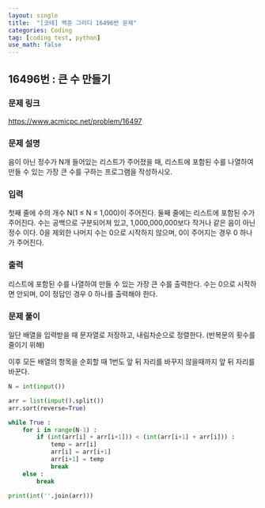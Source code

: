 ```yaml
---
layout: single
title:  "[코테] 백준 그리디 16496번 문제"
categories: Coding
tag: [coding test, python]
use_math: false
---
```


## 16496번 : 큰 수 만들기
### 문제 링크
<https://www.acmicpc.net/problem/16497>

### 문제 설명
음이 아닌 정수가 N개 들어있는 리스트가 주어졌을 때, 리스트에 포함된 수를 나열하여 만들 수 있는 가장 큰 수를 구하는 프로그램을 작성하시오.

### 입력
첫째 줄에 수의 개수 N(1 ≤ N ≤ 1,000)이 주어진다. 둘째 줄에는 리스트에 포함된 수가 주어진다. 수는 공백으로 구분되어져 있고, 1,000,000,000보다 작거나 같은 음이 아닌 정수 이다. 0을 제외한 나머지 수는 0으로 시작하지 않으며, 0이 주어지는 경우 0 하나가 주어진다.

### 출력
리스트에 포함된 수를 나열하여 만들 수 있는 가장 큰 수를 출력한다. 수는 0으로 시작하면 안되며, 0이 정답인 경우 0 하나를 출력해야 한다.

### 문제 풀이
일단 배열을 입력받을 때 문자열로 저장하고, 내림차순으로 정렬한다. (반복문의 횟수를 줄이기 위해)

이후 모든 배열의 항목을 순회할 때 1번도 앞 뒤 자리를 바꾸지 않을때까지 앞 뒤 자리를 바꾼다.


```python
N = int(input())

arr = list(input().split())
arr.sort(reverse=True)

while True : 
    for i in range(N-1) :
        if (int(arr[i] + arr[i+1])) < (int(arr[i+1] + arr[i])) : 
            temp = arr[i]
            arr[i] = arr[i+1]
            arr[i+1] = temp
            break
    else :
        break
        
print(int(''.join(arr)))
```

